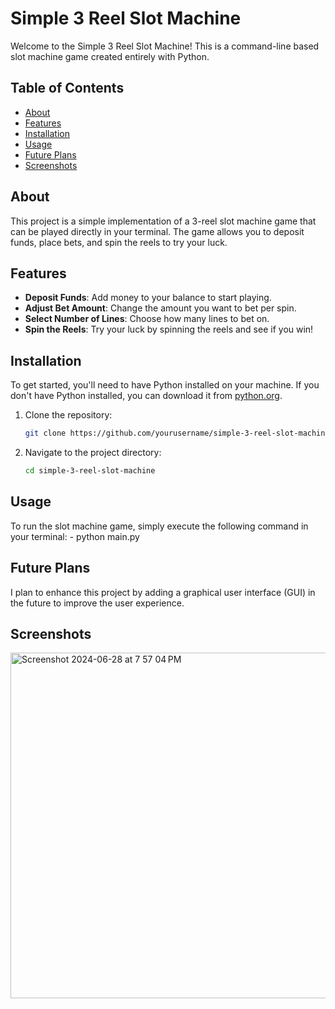 # Simple 3 Reel Slot Machine

Welcome to the Simple 3 Reel Slot Machine! This is a command-line based slot machine game created entirely with Python.

## Table of Contents
- [About](#about)
- [Features](#features)
- [Installation](#installation)
- [Usage](#usage)
- [Future Plans](#future-plans)
- [Screenshots](#screenshots)


## About
This project is a simple implementation of a 3-reel slot machine game that can be played directly in your terminal. The game allows you to deposit funds, place bets, and spin the reels to try your luck. 

## Features
- **Deposit Funds**: Add money to your balance to start playing.
- **Adjust Bet Amount**: Change the amount you want to bet per spin.
- **Select Number of Lines**: Choose how many lines to bet on.
- **Spin the Reels**: Try your luck by spinning the reels and see if you win!

## Installation
To get started, you'll need to have Python installed on your machine. If you don't have Python installed, you can download it from [python.org](https://www.python.org/).

1. Clone the repository:
    ```sh
    git clone https://github.com/yourusername/simple-3-reel-slot-machine.git
    ```
2. Navigate to the project directory:
    ```sh
    cd simple-3-reel-slot-machine
    ```

## Usage

To run the slot machine game, simply execute the following command in your terminal:
    - python main.py

## Future Plans

I plan to enhance this project by adding a graphical user interface (GUI) in the future to improve the user experience.

## Screenshots
<img width="553" alt="Screenshot 2024-06-28 at 7 57 04 PM" src="https://github.com/lucalisti/Slot-Machine--Python-/assets/137208685/e730eeab-75f8-4ea9-9630-f044262e2e44">


